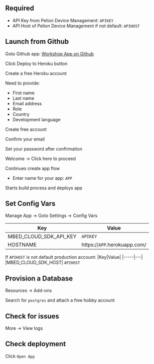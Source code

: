 ## Required

- API Key from Pelion Device Management: `APIKEY`
- API Host of Pelion Device Management if not default: `APIHOST`

## Launch from Github

Goto Github app: [Workshop App on Github](https://github.com/bertfroeba/workshop-web-app)

Click Deploy to Heroku button

Create a free Heroku account

Need to provide:

- First name
- Last name
- Email address
- Role
- Country
- Development language

Create free account

Confirm your email

Set your password after confirmation

Welcome -> Click here to proceed

Continues create app flow

- Enter name for your app: `APP`

Starts build process and deploys app

## Set Config Vars

Manage App -> Goto Settings -> Config Vars

| Key                    | Value                        |
| ---------------------- | ---------------------------- |
| MBED_CLOUD_SDK_API_KEY | `APIKEY`                     |
| HOSTNAME               | https://`APP`.herokuapp.com/ |

If `APIHOST` is not default production account:
|Key|Value|
|-----|---|
|MBED_CLOUD_SDK_HOST| `APIHOST`

## Provision a Database

Resources -> Add-ons

Search for `postgres` and attach a free hobby account

## Check for issues

More -> View logs

## Check deployment

Click `Open App`
